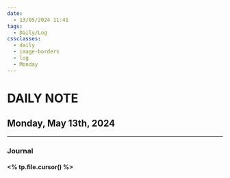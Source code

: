 ```yaml
---
date:
  - 13/05/2024 11:41
tags:
  - Daily/Log
cssclasses:
  - daily
  - image-borders
  - log
  - Monday
---
```

# DAILY NOTE
## Monday, May 13th, 2024
---
### Journal
#### <% tp.file.cursor() %>